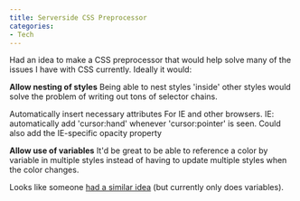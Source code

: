 ```yaml
---
title: Serverside CSS Preprocessor
categories:
- Tech
---
```


Had an idea to make a CSS preprocessor that would help solve many of the issues I have with CSS currently. Ideally it would:

**Allow nesting of styles**
Being able to nest styles 'inside' other styles would solve the problem of writing out tons of selector chains.

Automatically insert necessary attributes
For IE and other browsers. IE: automatically add 'cursor:hand' whenever 'cursor:pointer' is seen. Could also add the IE-specific opacity property

**Allow use of variables**
It'd be great to be able to reference a color by variable in multiple styles instead of having to update multiple styles when the color changes.

Looks like someone [had a similar idea](http://www.shauninman.com/post/heap/2005/08/20/css_ssc_quickie) (but currently only does variables).
